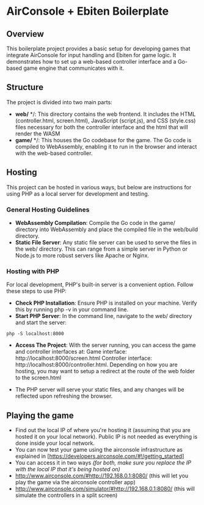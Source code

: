 # AirConsole + Ebiten Boilerplate

## Overview

This boilerplate project provides a basic setup for developing games that integrate AirConsole for input handling and Ebiten for game logic. It demonstrates how to set up a web-based controller interface and a Go-based game engine that communicates with it.

## Structure

The project is divided into two main parts:

- **web/** */: This directory contains the web frontend. It includes the HTML (controller.html, screen.html), JavaScript (script.js), and CSS (style.css) files necessary for both the controller interface and the html that will render the WASM
- **game/** */: This houses the Go codebase for the game. The Go code is compiled to WebAssembly, enabling it to run in the browser and interact with the web-based controller.

## Hosting

This project can be hosted in various ways, but below are instructions for using PHP as a local server for development and testing.

### General Hosting Guidelines

- **WebAssembly Compilation**: Compile the Go code in the game/ directory into WebAssembly and place the compiled file in the web/build directory.
- **Static File Server**: Any static file server can be used to serve the files in the web/ directory. This can range from a simple server in Python or Node.js to more robust servers like Apache or Nginx.

### Hosting with PHP

For local development, PHP's built-in server is a convenient option. Follow these steps to use PHP:

- **Check PHP Installation**: Ensure PHP is installed on your machine. Verify this by running php -v in your command line.
- **Start PHP Server**: In the command line, navigate to the web/ directory and start the server:
```
php -S localhost:8000
```
- **Access The Project**: With the server running, you can access the game and controller interfaces at:
Game interface: http://localhost:8000/screen.html
Controller interface: http://localhost:8000/controller.html.
Depending on how you are hosting, you may want to setup a redirect at the route of the web folder to the screen.html

- The PHP server will serve your static files, and any changes will be reflected upon refreshing the browser.

## Playing the game
- Find out the local IP of where you're hosting it (assuming that you are hosted it on your local network). Public IP is not needed as everything is done inside your local network.
- You can now test your game using the airconsole infrastructure as explained in [https://developers.airconsole.com/#!/getting_started]
- You can access it in two ways *(for both, make sure you replace the IP with the local IP that it's being hosted on)*
 - http://www.airconsole.com/#http://192.168.0.1:8080/ (this will let you play the game via the airconsole controller app)
 - http://www.airconsole.com/simulator/#http://192.168.0.1:8080/ (this will simulate the controllers in a split screen)

